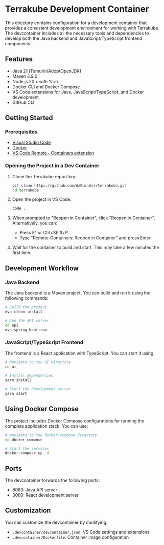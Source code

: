 # Terrakube Development Container

This directory contains configuration for a development container that provides a consistent development environment for working with Terrakube. The devcontainer includes all the necessary tools and dependencies to develop both the Java backend and JavaScript/TypeScript frontend components.

## Features

- Java 21 (Temurin/AdoptOpenJDK)
- Maven 3.9.0
- Node.js 20.x with Yarn
- Docker CLI and Docker Compose
- VS Code extensions for Java, JavaScript/TypeScript, and Docker development
- GitHub CLI

## Getting Started

### Prerequisites

- [Visual Studio Code](https://code.visualstudio.com/)
- [Docker](https://www.docker.com/products/docker-desktop)
- [VS Code Remote - Containers extension](https://marketplace.visualstudio.com/items?itemName=ms-vscode-remote.remote-containers)

### Opening the Project in a Dev Container

1. Clone the Terrakube repository:
   ```bash
   git clone https://github.com/AzBuilder/terrakube.git
   cd terrakube
   ```

2. Open the project in VS Code:
   ```bash
   code .
   ```

3. When prompted to "Reopen in Container", click "Reopen in Container". Alternatively, you can:
   - Press F1 or Ctrl+Shift+P
   - Type "Remote-Containers: Reopen in Container" and press Enter

4. Wait for the container to build and start. This may take a few minutes the first time.

## Development Workflow

### Java Backend

The Java backend is a Maven project. You can build and run it using the following commands:

```bash
# Build the project
mvn clean install

# Run the API server
cd api
mvn spring-boot:run
```

### JavaScript/TypeScript Frontend

The frontend is a React application with TypeScript. You can start it using:

```bash
# Navigate to the UI directory
cd ui

# Install dependencies
yarn install

# Start the development server
yarn start
```

## Using Docker Compose

The project includes Docker Compose configurations for running the complete application stack. You can use:

```bash
# Navigate to the docker-compose directory
cd docker-compose

# Start the services
docker-compose up -d
```

## Ports

The devcontainer forwards the following ports:
- 8080: Java API server
- 3000: React development server

## Customization

You can customize the devcontainer by modifying:
- `.devcontainer/devcontainer.json`: VS Code settings and extensions
- `.devcontainer/Dockerfile`: Container image configuration